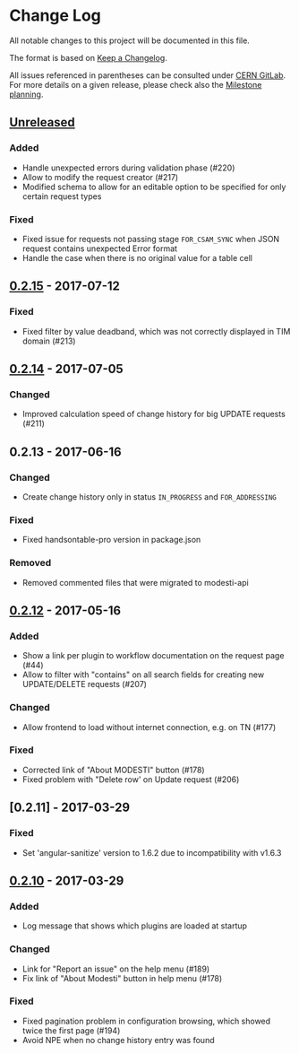# Change Log
All notable changes to this project will be documented in this file.

The format is based on [Keep a Changelog](http://keepachangelog.com/).

All issues referenced in parentheses can be consulted under [CERN GitLab](https://gitlab.cern.ch/modesti/modesti/issues).
For more details on a given release, please check also the [Milestone planning](https://gitlab.cern.ch/modesti/modesti/milestones?state=all).

## [Unreleased]
### Added
- Handle unexpected errors during validation phase (#220)
- Allow to modify the request creator (#217)
- Modified schema to allow for an editable option to be specified for only certain request types

### Fixed
- Fixed issue for requests not passing stage `FOR_CSAM_SYNC` when JSON request contains unexpected Error format
- Handle the case when there is no original value for a table cell


## [0.2.15] - 2017-07-12
### Fixed
- Fixed filter by value deadband, which was not correctly displayed in TIM domain (#213)


## [0.2.14] - 2017-07-05
### Changed
- Improved calculation speed of change history for big UPDATE requests (#211)


## 0.2.13 - 2017-06-16
### Changed
- Create change history only in status `IN_PROGRESS` and `FOR_ADDRESSING` 

### Fixed
- Fixed handsontable-pro version in package.json

### Removed
- Removed commented files that were migrated to modesti-api


## [0.2.12] - 2017-05-16
### Added
- Show a link per plugin to workflow documentation on the request page (#44)
- Allow to filter with "contains" on all search fields for creating new UPDATE/DELETE requests (#207) 

### Changed
- Allow frontend to load without internet connection, e.g. on TN (#177)

### Fixed
- Corrected link of "About MODESTI" button (#178)
- Fixed problem with "Delete row' on Update request (#206)


## [0.2.11] - 2017-03-29
### Fixed
- Set 'angular-sanitize' version to 1.6.2 due to incompatibility with v1.6.3


## [0.2.10] - 2017-03-29
### Added
- Log message that shows which plugins are loaded at startup

### Changed
- Link for "Report an issue" on the help menu (#189)
- Fix link of "About Modesti" button in help menu (#178)

### Fixed
- Fixed pagination problem in configuration browsing, which showed twice the first page (#194)
- Avoid NPE when no change history entry was found


[Unreleased]: https://gitlab.cern.ch/modesti/modesti/milestones/14
[0.2.15]: https://gitlab.cern.ch/modesti/modesti/milestones/13
[0.2.14]: https://gitlab.cern.ch/modesti/modesti/milestones/12
[0.2.12]: https://gitlab.cern.ch/modesti/modesti/milestones/11
[0.2.10]: https://gitlab.cern.ch/modesti/modesti/milestones/10